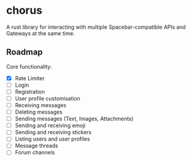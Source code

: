 # chorus

A rust library for interacting with multiple Spacebar-compatible APIs and Gateways at the same time.

## Roadmap

Core functionality:

- [x] Rate Limiter
- [ ] Login
- [ ] Registration
- [ ] User profile customisation
- [ ] Receiving messages
- [ ] Deleting messages
- [ ] Sending messages (Text, Images, Attachments)
- [ ] Sending and receiving emoji
- [ ] Sending and receiving stickers
- [ ] Listing users and user profiles
- [ ] Message threads
- [ ] Forum channels
